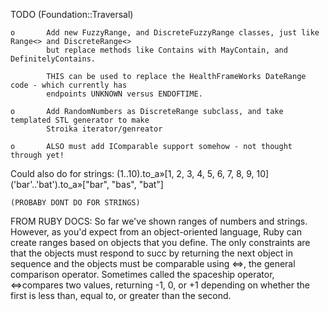 ﻿TODO (Foundation::Traversal)

	o		Add new FuzzyRange, and DiscreteFuzzyRange classes, just like Range<> and DiscreteRange<>
			but replace methods like Contains with MayContain, and DefinitelyContains.
			
			THIS can be used to replace the HealthFrameWorks DateRange code - which currently has
			endpoints UNKNOWN versus ENDOFTIME.

	o		Add RandomNumbers as DiscreteRange subclass, and take templated STL generator to make 
			Stroika iterator/genreator

	o		ALSO must add IComparable support somehow - not thought through yet!


Could also do for strings:
	(1..10).to_a»[1, 2, 3, 4, 5, 6, 7, 8, 9, 10]
	('bar'..'bat').to_a»["bar", "bas", "bat"]

	(PROBABY DONT DO FOR STRINGS)


FROM RUBY DOCS:
	So far we've shown ranges of numbers and strings. However, as you'd expect from an object-oriented language, 
	Ruby can create ranges based on objects that you define. The only constraints are that the 
	objects must respond to succ by returning the next object in sequence and the objects must be 
	comparable using <=>, the general comparison operator. 
	Sometimes called the spaceship operator, <=>compares two values, returning -1, 0, or +1 
	depending on whether the first is less than, equal to, or greater than the second.
